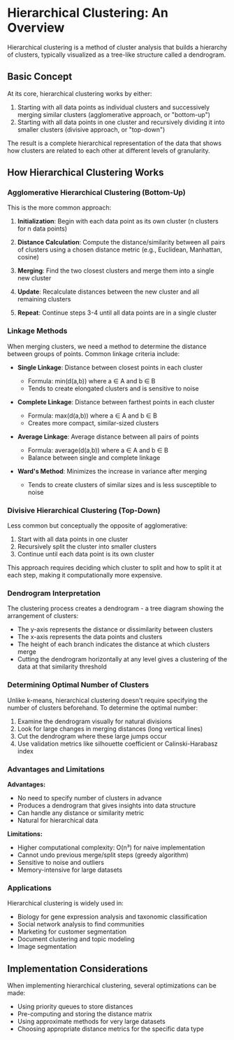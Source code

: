 # Hierarchical Clustering: An Overview

Hierarchical clustering is a method of cluster analysis that builds a hierarchy of clusters, typically visualized as a tree-like structure called a dendrogram. 

## Basic Concept

At its core, hierarchical clustering works by either:
1. Starting with all data points as individual clusters and successively merging similar clusters (agglomerative approach, or "bottom-up")
2. Starting with all data points in one cluster and recursively dividing it into smaller clusters (divisive approach, or "top-down")

The result is a complete hierarchical representation of the data that shows how clusters are related to each other at different levels of granularity.

## How Hierarchical Clustering Works

### Agglomerative Hierarchical Clustering (Bottom-Up)

This is the more common approach:

1. **Initialization**: Begin with each data point as its own cluster (n clusters for n data points)

2. **Distance Calculation**: Compute the distance/similarity between all pairs of clusters using a chosen distance metric (e.g., Euclidean, Manhattan, cosine)

3. **Merging**: Find the two closest clusters and merge them into a single new cluster

4. **Update**: Recalculate distances between the new cluster and all remaining clusters

5. **Repeat**: Continue steps 3-4 until all data points are in a single cluster

### Linkage Methods

When merging clusters, we need a method to determine the distance between groups of points. Common linkage criteria include:

- **Single Linkage**: Distance between closest points in each cluster
  - Formula: min(d(a,b)) where a ∈ A and b ∈ B
  - Tends to create elongated clusters and is sensitive to noise

- **Complete Linkage**: Distance between farthest points in each cluster
  - Formula: max(d(a,b)) where a ∈ A and b ∈ B
  - Creates more compact, similar-sized clusters

- **Average Linkage**: Average distance between all pairs of points
  - Formula: average(d(a,b)) where a ∈ A and b ∈ B
  - Balance between single and complete linkage

- **Ward's Method**: Minimizes the increase in variance after merging
  - Tends to create clusters of similar sizes and is less susceptible to noise

### Divisive Hierarchical Clustering (Top-Down)

Less common but conceptually the opposite of agglomerative:

1. Start with all data points in one cluster
2. Recursively split the cluster into smaller clusters
3. Continue until each data point is its own cluster

This approach requires deciding which cluster to split and how to split it at each step, making it computationally more expensive.

### Dendrogram Interpretation

The clustering process creates a dendrogram - a tree diagram showing the arrangement of clusters:

- The y-axis represents the distance or dissimilarity between clusters
- The x-axis represents the data points and clusters
- The height of each branch indicates the distance at which clusters merge
- Cutting the dendrogram horizontally at any level gives a clustering of the data at that similarity threshold

### Determining Optimal Number of Clusters

Unlike k-means, hierarchical clustering doesn't require specifying the number of clusters beforehand. To determine the optimal number:

1. Examine the dendrogram visually for natural divisions
2. Look for large changes in merging distances (long vertical lines)
3. Cut the dendrogram where these large jumps occur
4. Use validation metrics like silhouette coefficient or Calinski-Harabasz index

### Advantages and Limitations

**Advantages:**
- No need to specify number of clusters in advance
- Produces a dendrogram that gives insights into data structure
- Can handle any distance or similarity metric
- Natural for hierarchical data

**Limitations:**
- Higher computational complexity: O(n³) for naive implementation
- Cannot undo previous merge/split steps (greedy algorithm)
- Sensitive to noise and outliers
- Memory-intensive for large datasets

### Applications

Hierarchical clustering is widely used in:
- Biology for gene expression analysis and taxonomic classification
- Social network analysis to find communities
- Marketing for customer segmentation
- Document clustering and topic modeling
- Image segmentation

## Implementation Considerations

When implementing hierarchical clustering, several optimizations can be made:
- Using priority queues to store distances
- Pre-computing and storing the distance matrix
- Using approximate methods for very large datasets
- Choosing appropriate distance metrics for the specific data type

